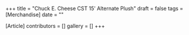 +++
title = "Chuck E. Cheese CST 15' Alternate Plush"
draft = false
tags = [Merchandise]
date = ""

[Article]
contributors = []
gallery = []
+++